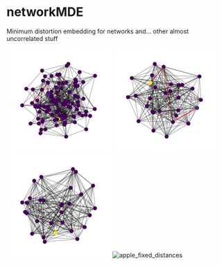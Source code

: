 # networkMDE 
Minimum distortion embedding for networks and... other almost uncorrelated stuff

![apple_game](assets/random_2d_100undistorted.gif)
![apple_game](assets/random_2d.gif)
![apple_game](assets/random_2d_2.gif) 
![apple_fixed_distances](assets/random_big.gif)
